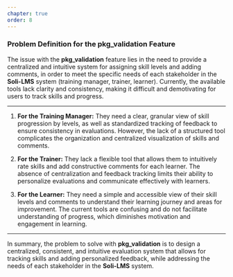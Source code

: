 ```yaml
---
chapter: true
order: 8
---
```


<a id="Define"></a>

### Problem Definition for the **pkg_validation** Feature

The issue with the **pkg_validation** feature lies in the need to provide a centralized and intuitive system for assigning skill levels and adding comments, in order to meet the specific needs of each stakeholder in the **Soli-LMS** system (training manager, trainer, learner). Currently, the available tools lack clarity and consistency, making it difficult and demotivating for users to track skills and progress.

---

1. **For the Training Manager:** They need a clear, granular view of skill progression by levels, as well as standardized tracking of feedback to ensure consistency in evaluations. However, the lack of a structured tool complicates the organization and centralized visualization of skills and comments.

2. **For the Trainer:** They lack a flexible tool that allows them to intuitively rate skills and add constructive comments for each learner. The absence of centralization and feedback tracking limits their ability to personalize evaluations and communicate effectively with learners.

3. **For the Learner:** They need a simple and accessible view of their skill levels and comments to understand their learning journey and areas for improvement. The current tools are confusing and do not facilitate understanding of progress, which diminishes motivation and engagement in learning.

---

In summary, the problem to solve with **pkg_validation** is to design a centralized, consistent, and intuitive evaluation system that allows for tracking skills and adding personalized feedback, while addressing the needs of each stakeholder in the **Soli-LMS** system.
